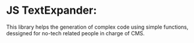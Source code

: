 JS TextExpander:
================
This library helps the generation of complex code using simple functions, dessigned for no-tech related people in charge of CMS.
